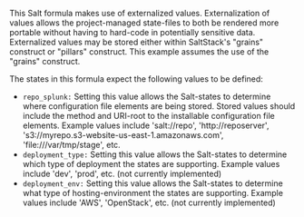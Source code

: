 This Salt formula makes use of externalized values. Externalization of values allows the project-managed state-files to both be rendered more portable without having to hard-code in potentially sensitive data. Externalized values may be stored either within SaltStack's "grains" construct or "pillars" construct. This example assumes the use of the "grains" construct.

The states in this formula expect the following values to be defined:
  - `repo_splunk:` Setting this value allows the Salt-states to determine where configuration file elements are being stored. Stored values should include the method and URI-root to the installable configuration file elements. Example values include 'salt://repo', 'http://reposerver', 's3://myrepo.s3-website-us-east-1.amazonaws.com', 'file:///var/tmp/stage', etc.
  - `deployment_type:` Setting this value allows the Salt-states to determine which type of deployment the states are supporting. Example values include 'dev', 'prod', etc. (not currently implemented)
  - `deployment_env:` Setting this value allows the Salt-states to determine what type of hosting-environment the states are supporting. Example values include 'AWS', 'OpenStack', etc. (not currently implemented)

